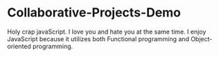 # Collaborative-Projects-Demo

Holy crap javaScript. I love you and hate you at the same time.
I enjoy JavaScript because it utilizes both Functional programming and Object-oriented programming.

